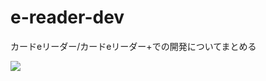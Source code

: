 # e-reader-dev
カードeリーダー/カードeリーダー+での開発についてまとめる

<img src="https://kauntah-svg.vercel.app/counter.svg" referrerpolicy="origin" />
